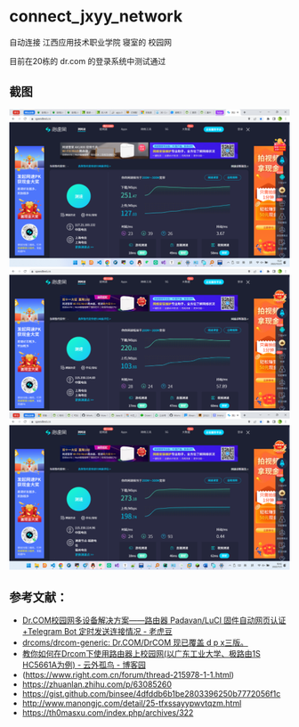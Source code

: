 # connect_jxyy_network
自动连接 江西应用技术职业学院 寝室的 校园网

目前在20栋的 dr.com 的登录系统中测试通过

## 截图
![测速截图](images/%E5%B1%8F%E5%B9%95%E6%88%AA%E5%9B%BE_20221025_152201.png)
![测速截图](images/屏幕截图_20221102_233538.png)
![测速截图](images/屏幕截图_20221105_184211.png)

## 参考文献：

- [Dr.COM校园网多设备解决方案——路由器 Padavan/LuCI 固件自动网页认证+Telegram Bot 定时发送连接情况 - 老虎豆](https://tiger.fail/archives/drcom-autologin-padavan-tgbot.html)
- [drcoms/drcom-generic: Dr.COM/DrCOM 现已覆盖 d p x三版。](https://github.com/drcoms/drcom-generic)
- [教你如何在Drcom下使用路由器上校园网(以广东工业大学、极路由1S HC5661A为例) - 云外孤鸟 - 博客园](https://www.cnblogs.com/cloudbird/p/10406936.html)
- (https://www.right.com.cn/forum/thread-215978-1-1.html)
- https://zhuanlan.zhihu.com/p/63085260
- https://gist.github.com/binsee/4dfddb6b1be2803396250b7772056f1c
- http://www.manongjc.com/detail/25-tfxssayypwvtqzm.html
- https://th0masxu.com/index.php/archives/322
